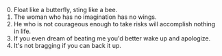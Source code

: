 0. Float like a butterfly, sting like a bee.
1. The woman who has no imagination has no wings.
2. He who is not courageous enough to take risks will accomplish nothing in life.
3. If you even dream of beating me you'd better wake up and apologize.
4. It's not bragging if you can back it up.
